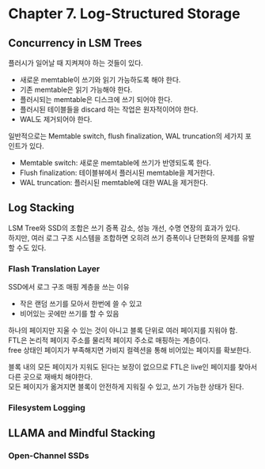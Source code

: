 # Chapter 7. Log-Structured Storage

## Concurrency in LSM Trees
플러시가 일어날 때 지켜져야 하는 것들이 있다.<br>
- 새로운 memtable이 쓰기와 읽기 가능하도록 해야 한다.
- 기존 memtable은 읽기 가능해야 한다.
- 플러시되는 memtable은 디스크에 쓰기 되어야 한다.
- 플러시된 테이블들을 discard 하는 작업은 원자적이어야 한다.
- WAL도 제거되어야 한다.

일반적으로는 Memtable switch, flush finalization, WAL truncation의 세가지 포인트가 있다.<br>
- Memtable switch: 새로운 memtable에 쓰기가 반영되도록 한다.
- Flush finalization: 테이블뷰에서 플러시된 memtable을 제거한다.
- WAL truncation: 플러시된 memtable에 대한 WAL을 제거한다.

## Log Stacking
LSM Tree와 SSD의 조합은 쓰기 증폭 감소, 성능 개선, 수명 연장의 효과가 있다.<br>
하지만, 여러 로그 구조 시스템을 조합하면 오히려 쓰기 증폭이나 단편화의 문제를 유발할 수도 있다.<br>

### Flash Translation Layer

SSD에서 로그 구조 매핑 계층을 쓰는 이유
- 작은 랜덤 쓰기를 모아서 한번에 쓸 수 있고
- 비어있는 곳에만 쓰기를 할 수 있음

하나의 페이지만 지울 수 있는 것이 아니고 블록 단위로 여러 페이지를 지워야 함.<br>
FTL은 논리적 페이지 주소를 물리적 페이지 주소로 매핑하는 계층이다.<br>
free 상태인 페이지가 부족해지면 가비지 컬렉션을 통해 비어있는 페이지를 확보한다.<br>

블록 내의 모든 페이지가 지워도 된다는 보장이 없으므로 FTL은 live인 페이지를 찾아서 다른 곳으로 재배치 해야한다.<br>
모든 페이지가 옮겨지면 블록이 안전하게 지워질 수 있고, 쓰기 가능한 상태가 된다.<br>

### Filesystem Logging

## LLAMA and Mindful Stacking

### Open-Channel SSDs
